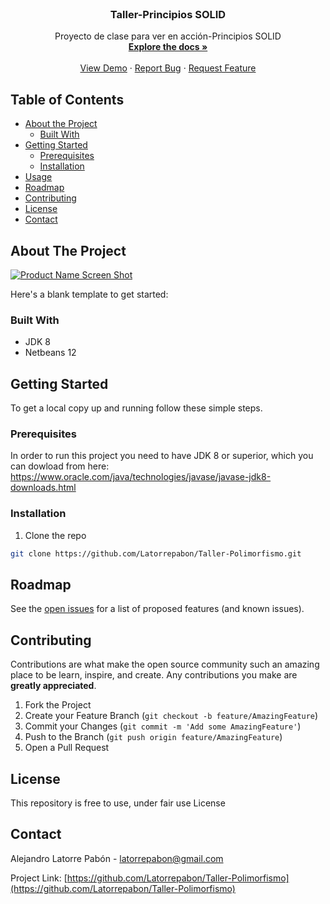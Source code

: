
<!-- PROJECT LOGO -->
<br />
  <h3 align="center">Taller-Principios SOLID</h3>

  <p align="center">
    Proyecto de clase para ver en acción-Principios SOLID
    <br />
    <a href="https://github.com/Latorrepabon/Taller_Parqueadero"><strong>Explore the docs »</strong></a>
    <br />
    <br />
    <a href="https://github.com/Latorrepabon/Taller_Parqueadero">View Demo</a>
    ·
    <a href="https://github.com/Latorrepabon/Taller_Parqueadero/issues">Report Bug</a>
    ·
    <a href="https://github.com/Latorrepabon/Taller_Parqueadero/issues">Request Feature</a>
  </p>
</p>



<!-- TABLE OF CONTENTS -->
## Table of Contents

* [About the Project](#about-the-project)
  * [Built With](#built-with)
* [Getting Started](#getting-started)
  * [Prerequisites](#prerequisites)
  * [Installation](#installation)
* [Usage](#usage)
* [Roadmap](#roadmap)
* [Contributing](#contributing)
* [License](#license)
* [Contact](#contact)


<!-- ABOUT THE PROJECT -->
## About The Project

[![Product Name Screen Shot][product-screenshot]](https://example.com)

Here's a blank template to get started:
### Built With

* []() JDK 8
* []() Netbeans 12



<!-- GETTING STARTED -->
## Getting Started

To get a local copy up and running follow these simple steps.

### Prerequisites

In order to run this project you need to have JDK 8 or superior, which you can dowload from here:
https://www.oracle.com/java/technologies/javase/javase-jdk8-downloads.html
### Installation

1. Clone the repo
```sh
git clone https://github.com/Latorrepabon/Taller-Polimorfismo.git
```

<!-- ROADMAP -->
## Roadmap

See the [open issues](https://github.com/Latorrepabon/Taller-Polimorfismo/issues) for a list of proposed features (and known issues).



<!-- CONTRIBUTING -->
## Contributing

Contributions are what make the open source community such an amazing place to be learn, inspire, and create. Any contributions you make are **greatly appreciated**.

1. Fork the Project
2. Create your Feature Branch (`git checkout -b feature/AmazingFeature`)
3. Commit your Changes (`git commit -m 'Add some AmazingFeature'`)
4. Push to the Branch (`git push origin feature/AmazingFeature`)
5. Open a Pull Request



<!-- LICENSE -->
## License

This repository is free to use, under fair use License



<!-- CONTACT -->
## Contact

Alejandro Latorre Pabón - latorrepabon@gmail.com

Project Link: [https://github.com/Latorrepabon/Taller-Polimorfismo](https://github.com/Latorrepabon/Taller-Polimorfismo)




<!-- MARKDOWN LINKS & IMAGES -->
<!-- https://www.markdownguide.org/basic-syntax/#reference-style-links -->
[contributors-shield]: https://img.shields.io/github/contributors/Latorrepabon/repo.svg?style=flat-square
[contributors-url]: https://github.com/Latorrepabon/repo/graphs/contributors
[forks-shield]: https://img.shields.io/github/forks/Latorrepabon/repo.svg?style=flat-square
[forks-url]: https://github.com/Latorrepabon/repo/network/members
[stars-shield]: https://img.shields.io/github/stars/Latorrepabon/repo.svg?style=flat-square
[stars-url]: https://github.com/Latorrepabon/repo/stargazers
[issues-shield]: https://img.shields.io/github/issues/Latorrepabon/repo.svg?style=flat-square
[issues-url]: https://github.com/Latorrepabon/repo/issues
[license-shield]: https://img.shields.io/github/license/Latorrepabon/repo.svg?style=flat-square
[license-url]: https://github.com/Latorrepabon/repo/blob/master/LICENSE.txt
[linkedin-shield]: https://img.shields.io/badge/-LinkedIn-black.svg?style=flat-square&logo=linkedin&colorB=555
[linkedin-url]: https://linkedin.com/in/Latorrepabon
[product-screenshot]: images/screenshot.png
